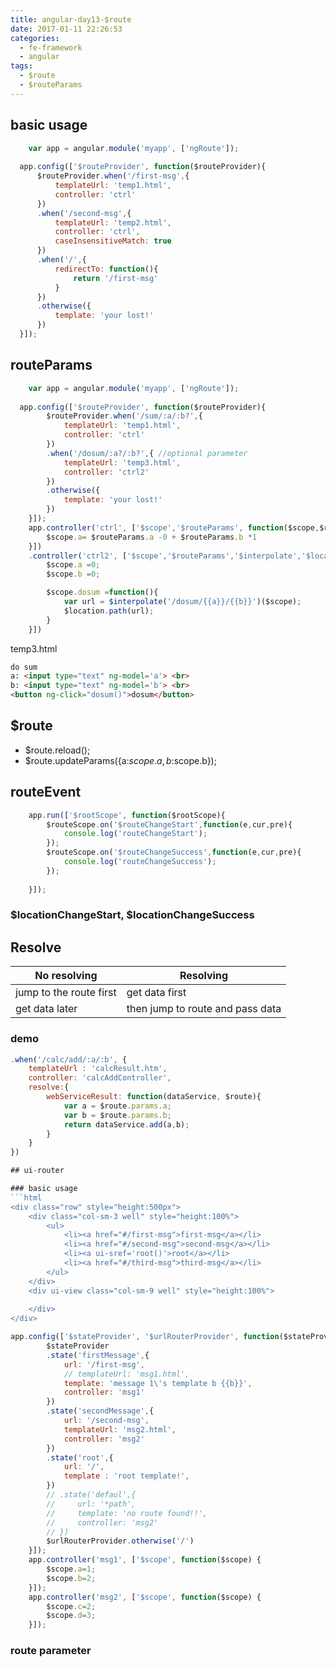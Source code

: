 ```yaml
---
title: angular-day13-$route
date: 2017-01-11 22:26:53
categories:
  - fe-framework 
  - angular
tags:
  - $route 
  - $routeParams
---
```


## basic usage

```js
	var app = angular.module('myapp', ['ngRoute']);
    
  app.config(['$routeProvider', function($routeProvider){
      $routeProvider.when('/first-msg',{
          templateUrl: 'temp1.html',
          controller: 'ctrl'
      })
      .when('/second-msg',{
          templateUrl: 'temp2.html',
          controller: 'ctrl',
          caseInsensitiveMatch: true
      })
      .when('/',{
          redirectTo: function(){
              return '/first-msg'
          }
      })
      .otherwise({
          template: 'your lost!'
      })
  }]);

```

## routeParams

```js
	var app = angular.module('myapp', ['ngRoute']);
    
  app.config(['$routeProvider', function($routeProvider){
        $routeProvider.when('/sum/:a/:b?',{
            templateUrl: 'temp1.html',
            controller: 'ctrl'
        }) 
        .when('/dosum/:a?/:b?',{ //optional parameter
            templateUrl: 'temp3.html',
            controller: 'ctrl2'
        }) 
        .otherwise({
            template: 'your lost!'
        })
    }]);
	app.controller('ctrl', ['$scope','$routeParams', function($scope,$routeParams) {
		$scope.a= $routeParams.a -0 + $routeParams.b *1
	}])
	.controller('ctrl2', ['$scope','$routeParams','$interpolate','$location', function($scope,$routeParams,$interpolate,$location) {
		$scope.a =0;
		$scope.b =0;

        $scope.dosum =function(){
            var url = $interpolate('/dosum/{{a}}/{{b}}')($scope);
            $location.path(url);
        }
	}])
```

temp3.html
```html
do sum
a: <input type="text" ng-model='a'> <br>
b: <input type="text" ng-model='b'> <br>
<button ng-click="dosum()">dosum</button>
```

## $route
- $route.reload();
- $route.updateParams({a:$scope.a, b:$scope.b});

## routeEvent

```js
    app.run(['$rootScope', function($rootScope){
        $routeScope.on('$routeChangeStart',function(e,cur,pre){
            console.log('routeChangeStart');
        });
        $routeScope.on('$routeChangeSuccess',function(e,cur,pre){
            console.log('routeChangeSuccess');
        });
        
    }]);
```

### $locationChangeStart, $locationChangeSuccess

## Resolve

No resolving | Resolving
------------ | -------------
jump to the route first | get data first
get data later | then jump to route and pass data

### demo

```js
.when('/calc/add/:a/:b', {
    templateUrl : 'calcResult.htm',
    controller: 'calcAddController',
    resolve:{
        webServiceResult: function(dataService, $route){
            var a = $route.params.a;
            var b = $route.params.b;
            return dataService.add(a,b);
        }
    }
})

## ui-router

### basic usage
```html
<div class="row" style="height:500px">
    <div class="col-sm-3 well" style="height:100%">
        <ul>
            <li><a href="#/first-msg">first-msg</a></li>
            <li><a href="#/second-msg">second-msg</a></li>
            <li><a ui-sref='root()'>root</a></li>
            <li><a href="#/third-msg">third-msg</a></li>
        </ul>    
    </div>
    <div ui-view class="col-sm-9 well" style="height:100%">
        
    </div>
</div>
```

```js
app.config(['$stateProvider', '$urlRouterProvider', function($stateProvider,$urlRouterProvider){
        $stateProvider
        .state('firstMessage',{
            url: '/first-msg',
            // templateUrl: 'msg1.html',
            template: 'message 1\'s template b {{b}}',
            controller: 'msg1'
        }) 
        .state('secondMessage',{
            url: '/second-msg',
            templateUrl: 'msg2.html',
            controller: 'msg2'
        }) 
        .state('root',{
            url: '/',
            template : 'root template!',
        }) 
        // .state('defaul',{
        //     url: '*path',
        //     template: 'no route found!!',
        //     controller: 'msg2'
        // }) 
        $urlRouterProvider.otherwise('/')
    }]);
    app.controller('msg1', ['$scope', function($scope) {
		$scope.a=1;        
		$scope.b=2;
    }]);
	app.controller('msg2', ['$scope', function($scope) {
		$scope.c=2;
		$scope.d=3;
    }]);
```

### route parameter

